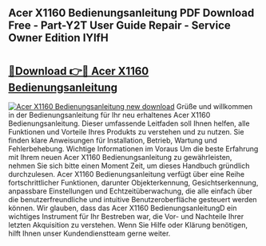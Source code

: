## Acer X1160 Bedienungsanleitung PDF Download Free - Part-Y2T User Guide Repair - Service Owner Edition IYlfH

# <h2><a href="http://df641ox.blite.top/?on=Acer+X1160+Bedienungsanleitung">🔗Download 👉🔴 Acer X1160 Bedienungsanleitung</a></h2>

[![Acer X1160 Bedienungsanleitung new download](https://i.imgur.com/lujVjoI.png)](http://df641ox.blite.top/?on=Acer+X1160+Bedienungsanleitung)
Grüße und willkommen in der Bedienungsanleitung für Ihr neu erhaltenes Acer X1160 Bedienungsanleitung. Dieser umfassende Leitfaden soll Ihnen helfen, alle Funktionen und Vorteile Ihres Produkts zu verstehen und zu nutzen. Sie finden klare Anweisungen für Installation, Betrieb, Wartung und Fehlerbehebung. Wichtige Informationen im Voraus Um die beste Erfahrung mit Ihrem neuen Acer X1160 Bedienungsanleitung zu gewährleisten, nehmen Sie sich bitte einen Moment Zeit, um dieses Handbuch gründlich durchzulesen. Acer X1160 Bedienungsanleitung verfügt über eine Reihe fortschrittlicher Funktionen, darunter Objekterkennung, Gesichtserkennung, anpassbare Einstellungen und Echtzeitüberwachung, die alle einfach über die benutzerfreundliche und intuitive Benutzeroberfläche gesteuert werden können. Wir glauben, dass das Acer X1160 BedienungsanleitungD ein wichtiges Instrument für Ihr Bestreben war, die Vor- und Nachteile Ihrer letzten Akquisition zu verstehen. Wenn Sie Hilfe oder Klärung benötigen, hilft Ihnen unser Kundendienstteam gerne weiter.
